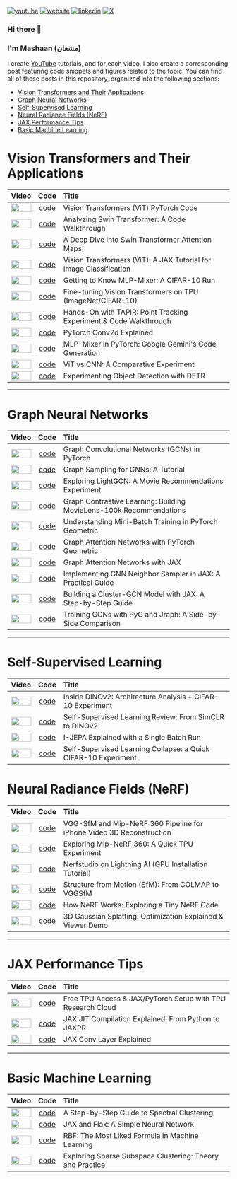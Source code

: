 [![youtube](https://img.shields.io/badge/YouTube-FF0000?style=for-the-badge&logo=youtube&logoColor=white)](https://youtube.com/@mashaan14)
[![website](https://img.shields.io/badge/website-000000?style=for-the-badge&logo=About.me&logoColor=white)](https://mashaan14.github.io/mashaan/)
[![linkedin](https://img.shields.io/badge/LinkedIn-0077B5?style=for-the-badge&logo=linkedin&logoColor=white)](https://linkedin.com/in/mashaan)
[![X](https://img.shields.io/badge/X-%23000000.svg?style=for-the-badge&logo=X&logoColor=white)](https://x.com/mashaan_14)

### Hi there 👋
### I'm Mashaan (مشعان)

I create [YouTube](https://youtube.com/@mashaan14) tutorials, and for each video, I also create a corresponding post featuring code snippets and figures related to the topic. You can find all of these posts in this repository, organized into the following sections:

* [Vision Transformers and Their Applications](#vision-transformers-and-their-applications)
* [Graph Neural Networks](#graph-neural-networks)
* [Self-Supervised Learning](#self-supervised-learning)
* [Neural Radiance Fields (NeRF)](#neural-radiance-fields-nerf)
* [JAX Performance Tips](#jax-performance-tips)
* [Basic Machine Learning](#basic-machine-learning)

# Vision Transformers and Their Applications

| Video | Code | Title |
|:---:|:---:|:---|
| [<img src="imgs/2023-11-29-VisionTransformer-MNIST.avif" style="width: 100%; object-fit: contain;" />](https://youtu.be/y1ZmMcMYjkY) | [code](https://mashaan14.github.io/YouTube-channel/vision_transformers/2023_11_29_VisionTransformer_MNIST) | Vision Transformers (ViT) PyTorch Code |
| [<img src="imgs/2024_08_19_Swin_Transformer.avif" style="width: 100%; object-fit: contain;" />](https://youtu.be/LspWysWparE) | [code](https://mashaan14.github.io/YouTube-channel/swin_transformer/2024_08_19_swin_transformer_annotated) | Analyzing Swin Transformer: A Code Walkthrough |
| [<img src="imgs/2024_09_16_Swin_Transformer_Attention.avif" style="width: 100%; object-fit: contain;" />](https://youtu.be/mtCTIGgzfbc) | [code](https://mashaan14.github.io/YouTube-channel/swin_transformer/2024_09_16_swin_transformer_attention) | A Deep Dive into Swin Transformer Attention Maps |
| [<img src="imgs/2024_03_28_jax_ViT.avif" style="width: 100%; object-fit: contain;" />](https://youtu.be/LDwA31hARrA) | [code](https://mashaan14.github.io/YouTube-channel/vision_transformers/2024_03_28_jax_ViT) | Vision Transformers (ViT): A JAX Tutorial for Image Classification |
| [<img src="imgs/2025_03_17_MLP_mixer.avif" style="width: 100%; object-fit: contain;" />](https://youtu.be/90Zqonk6UqI) | [code](https://mashaan14.github.io/YouTube-channel/vision_transformers/2025_03_17_MlpMixer) | Getting to Know MLP-Mixer: A CIFAR-10 Run |
| [<img src="imgs/2025_02_17_vit_finetune.avif" style="width: 100%; object-fit: contain;" />](https://youtu.be/RjG6_FP_DgU) | [code](https://mashaan14.github.io/YouTube-channel/vision_transformers/2025_02_17_vit_finetune) | Fine-tuning Vision Transformers on TPU (ImageNet/CIFAR-10) |
| [<img src="imgs/2025_03_03_TAPIR.avif" style="width: 100%; object-fit: contain;" />](https://youtu.be/U7jH_BiwVOU) | [code](https://mashaan14.github.io/YouTube-channel/detection_and_tracking/2025_03_03_TAPIR) | Hands-On with TAPIR: Point Tracking Experiment & Code Walkthrough |
| [<img src="imgs/2024_01_29_Conv2d.avif" style="width: 100%; object-fit: contain;" />](https://youtu.be/j19Wdlu7Rtg) | [code](https://mashaan14.github.io/YouTube-channel/convolutional_neural_nets/2024_01_29_Conv2d) | PyTorch Conv2d Explained |
| [<img src="imgs/2025_03_25_MLP_mixer_pytorch.avif" style="width: 100%; object-fit: contain;" />](https://youtu.be/AvORgJ2wVhU) | [code](https://mashaan14.github.io/YouTube-channel/vision_transformers/2025_03_24_MlpMixer_pytorch) | MLP-Mixer in PyTorch: Google Gemini's Code Generation |
| [<img src="imgs/2024_01_08_CNN_and_ViT.avif" style="width: 100%; object-fit: contain;" />](https://youtu.be/uggBVJebdcY) | [code](https://mashaan14.github.io/YouTube-channel/vision_transformers/2024_01_08_CNN_and_ViT) | ViT vs CNN: A Comparative Experiment |
| [<img src="imgs/2024_01_22_DETR.avif" style="width: 100%; object-fit: contain;" />](https://youtu.be/Z3fXiV4Cmz4) | [code](https://mashaan14.github.io/YouTube-channel/detection_and_tracking/2024_01_22_DETR_demo) | Experimenting Object Detection with DETR |

---

# Graph Neural Networks
  
| Video | Code | Title |
|:---:|:---:|:---|
| [<img src="imgs/2023_12_04_GCN_introduction.avif" style="width: 100%; object-fit: contain;" />](https://youtu.be/G6c6zk0RhRM) | [code](https://mashaan14.github.io/YouTube-channel/graph_neural_networks/2023_12_04_GCN_introduction) | Graph Convolutional Networks (GCNs) in PyTorch |
| [<img src="imgs/2024_05_27_GNN_sampling.avif" style="width: 100%; object-fit: contain;" />](https://youtu.be/y0poBC8xN1k) | [code](https://mashaan14.github.io/YouTube-channel/graph_neural_networks/2024_05_27_GNN_sampling) | Graph Sampling for GNNs: A Tutorial |
| [<img src="imgs/2025_04_07_LightGCN.avif" style="width: 100%; object-fit: contain;" />](https://youtu.be/hVdlUyD9fic) | [code](https://mashaan14.github.io/YouTube-channel/recommender_systems/2025_04_07_LightGCN_MovieLens) | Exploring LightGCN: A Movie Recommendations Experiment |
| [<img src="imgs/2025_04_21_SimGCL.avif" style="width: 100%; object-fit: contain;" />](https://youtu.be/ENVArKM2A3I) | [code](https://mashaan14.github.io/YouTube-channel/recommender_systems/2025_04_21_SimGCL_MovieLens) | Graph Contrastive Learning: Building MovieLens-100k Recommendations |
| [<img src="imgs/2024_04_29_GNN_mini_batch.avif" style="width: 100%; object-fit: contain;" />](https://youtu.be/ZfCtFLS_os0) | [code](https://mashaan14.github.io/YouTube-channel/graph_neural_networks/2024_04_29_GNN_mini_batch) | Understanding Mini-Batch Training in PyTorch Geometric |
| [<img src="imgs/2024_02_05_GAT.avif" style="width: 100%; object-fit: contain;" />](https://youtu.be/AWkPjrZshug) | [code](https://mashaan14.github.io/YouTube-channel/graph_neural_networks/2024_02_05_GAT) | Graph Attention Networks with PyTorch Geometric |
| [<img src="imgs/2024_03_18_jraph_GAT.avif" style="width: 100%; object-fit: contain;" />](https://youtu.be/O1zGWMEgW7A) | [code](https://mashaan14.github.io/YouTube-channel/graph_neural_networks/2024_03_18_jraph_GAT) | Graph Attention Networks with JAX |
| [<img src="imgs/2024_06_24_neighbor_sampler.avif" style="width: 100%; object-fit: contain;" />](https://youtu.be/YQwUlmUkJuI) | [code](https://mashaan14.github.io/YouTube-channel/graph_neural_networks/2024_06_24_neighbor_sampler) | Implementing GNN Neighbor Sampler in JAX: A Practical Guide |
| [<img src="imgs/2024_07_15_Cluster_GCN_sampler.avif" style="width: 100%; object-fit: contain;" />](https://youtu.be/8mknbxIIf94) | [code](https://mashaan14.github.io/YouTube-channel/graph_neural_networks/2024_07_15_ClusterGCN_jax) | Building a Cluster-GCN Model with JAX: A Step-by-Step Guide |
| [<img src="imgs/2024_02_20_jraph.avif" style="width: 100%; object-fit: contain;" />](https://youtu.be/W-JDqd5AFio) | [code](https://mashaan14.github.io/YouTube-channel/graph_neural_networks/2024_03_21_jraph_GCN) | Training GCNs with PyG and Jraph: A Side-by-Side Comparison |

---

# Self-Supervised Learning

| Video | Code | Title |
| :---: | :---: | :--- |
| [<img src="imgs/2025_05_12_DINOv2.avif" style="width: 100%; object-fit: contain;" />](https://youtu.be/j2_42Yx_1_w) | [code](https://mashaan14.github.io/YouTube-channel/self_supervised_learning/2025_05_12_DINOv2) | Inside DINOv2: Architecture Analysis + CIFAR-10 Experiment |
| [<img src="imgs/2025_05_19_SSL.avif" style="width: 100%; object-fit: contain;" />](https://youtu.be/7NE0NH-PfkA) | [code](https://mashaan14.github.io/YouTube-channel/self_supervised_learning/2025_05_19_SSL) | Self-Supervised Learning Review: From SimCLR to DINOv2 |
| [<img src="imgs/2025_06_16_IJEPA.avif" style="width: 100%; object-fit: contain;" />](https://youtu.be/Cw8vKl-jD44) | [code](https://mashaan14.github.io/YouTube-channel/self_supervised_learning/2025_06_16_ijepa) | I-JEPA Explained with a Single Batch Run |
| [<img src="imgs/2025_06_23_collapse.avif" style="width: 100%; object-fit: contain;" />](https://youtu.be/aspZpuueU84) | [code](https://mashaan14.github.io/YouTube-channel/self_supervised_learning/2025_06_23_SSL_collapse) | Self-Supervised Learning Collapse: a Quick CIFAR-10 Experiment |


# Neural Radiance Fields (NeRF)

| Video | Code | Title |
| :---: | :---: | :--- |
| [<img src="imgs/2025_02_03_your_own_NeRF.avif" style="width: 100%; object-fit: contain;" />](https://youtu.be/6RNE155c7iA) | [code](https://mashaan14.github.io/YouTube-channel/nerf/2025_02_03_your_own_nerf) | VGG-SfM and Mip-NeRF 360 Pipeline for iPhone Video 3D Reconstruction |
| [<img src="imgs/2025_01_25_MipNerf360.avif" style="width: 100%; object-fit: contain;" />](https://youtu.be/5aQpIiNohDA) | [code](https://mashaan14.github.io/YouTube-channel/nerf/2025_01_20_Replicate_Mip_NeRF_360) | Exploring Mip-NeRF 360: A Quick TPU Experiment |
| [<img src="imgs/2025_01_13_LightningAI_NerfStudio.avif" style="width: 100%; object-fit: contain;" />](https://youtu.be/cgTYkjKL1b0) | [code](https://mashaan14.github.io/YouTube-channel/nerf/2025_01_14_nerfstudio_lightning_ai) | Nerfstudio on Lightning AI (GPU Installation Tutorial) |
| [<img src="imgs/2025_01_20_SfM.avif" style="width: 100%; object-fit: contain;" />](https://youtu.be/diBxFGgqAT0) | [code](https://mashaan14.github.io/YouTube-channel/nerf/2025_01_25_sfm) | Structure from Motion (SfM): From COLMAP to VGGSfM |
| [<img src="imgs/2024_11_25_NeRF.avif" style="width: 100%; object-fit: contain;" />](https://youtu.be/kszswpg7sjs) | [code](https://mashaan14.github.io/YouTube-channel/nerf/2024_11_25_nerf_notes) | How NeRF Works: Exploring a Tiny NeRF Code |
| [<img src="imgs/2024_10_14_3DGS.avif" style="width: 100%; object-fit: contain;" />](https://youtu.be/hGToeFGX-2M) | [code](https://mashaan14.github.io/YouTube-channel/nerf/2024_10_14_3DGS) | 3D Gaussian Splatting: Optimization Explained & Viewer Demo |

---

# JAX Performance Tips

| Video | Code | Title |
| :---: | :---: | :--- |
| [<img src="imgs/2024_11_11_tpu_test.avif" style="width: 100%; object-fit: contain;" />](https://youtu.be/PwYHoiB4Fag) | [code](https://mashaan14.github.io/YouTube-channel/jax_performance/2024_11_11_tpu_test) | Free TPU Access & JAX/PyTorch Setup with TPU Research Cloud |
| [<img src="imgs/2024_04_14_jax_speed_test.avif" style="width: 100%; object-fit: contain;" />](https://youtu.be/1SQFVYVSuyE) | [code](https://mashaan14.github.io/YouTube-channel/jax_performance/2024_04_14_jax_speed_test) | JAX JIT Compilation Explained: From Python to JAXPR |
| [<img src="imgs/2024_03_07_jax_conv.avif" style="width: 100%; object-fit: contain;" />](https://youtu.be/rn-RsD7IpIg) | [code](https://mashaan14.github.io/YouTube-channel/convolutional_neural_nets/2024_03_07_jax_conv) | JAX Conv Layer Explained |

---

# Basic Machine Learning

| Video | Code | Title |
| :---: | :---: | :--- |
| [<img src="imgs/2024_01_15_spectral_clustering.avif" style="width: 100%; object-fit: contain;" />](https://youtu.be/k7M1TMYac-Y) | [code](https://mashaan14.github.io/YouTube-channel/spectral_clustering/2024_01_15_spectral_clustering) | A Step-by-Step Guide to Spectral Clustering |
| [<img src="imgs/2024_02_28_jax_three_layer_NN.avif" style="width: 100%; object-fit: contain;" />](https://youtu.be/GNLOa4riys8) | [code](https://mashaan14.github.io/YouTube-channel/introduction_to_neural_nets/2024_02_28_jax_three_layer_NN) | JAX and Flax: A Simple Neural Network |
| [<img src="imgs/2024_12_09_squared_exponential.avif" style="width: 100%; object-fit: contain;" />](https://youtu.be/H4S3QAoMEEo) | [code](https://mashaan14.github.io/YouTube-channel/introduction_to_neural_nets/2024_12_09_squared_exponential) | RBF: The Most Liked Formula in Machine Learning |
| [<img src="imgs/2024_02_13_SSC.avif" style="width: 100%; object-fit: contain;" />](https://youtu.be/xUmO_S7lLG8) | [code](https://mashaan14.github.io/YouTube-channel/spectral_clustering/2024_02_13_SSC) | Exploring Sparse Subspace Clustering: Theory and Practice |
